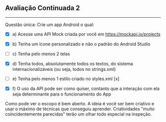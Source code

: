 ## Avaliação Continuada 2
---
Questão única:
Crie um app Android o qual:
*  [x] a) Acesse uma API Mock criada por você em https://mockapi.io/projects 

*  [x] b) Tenha um ícone personalizado e não o padrão do Android Studio    

*  [ ] c) Tenha pelo menos 2 telas

*  [x] d) Tenha todos, absolutamente todos os textos, do sistema internacionalizáveis (ou seja, todos no strings.xml) 

*  [ ] e) Tenha pelo menos 1 estilo criado no styles.xml [x]

*  [x] f) O uso da API pode ser como quiser, contanto que a interação com ela seja determinante para o funcionamento do App 

Como pode ver o escopo é bem aberto. A ideia é você ser bem criativo e usar o máximo de técnicas que conseguiu aprender. Criatividades "muito coincidentemente parecidas" terão um olhar todo especial na inspeção.

